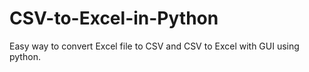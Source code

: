 # CSV-to-Excel-in-Python
Easy way to convert Excel file to CSV and CSV to Excel with GUI using python.
